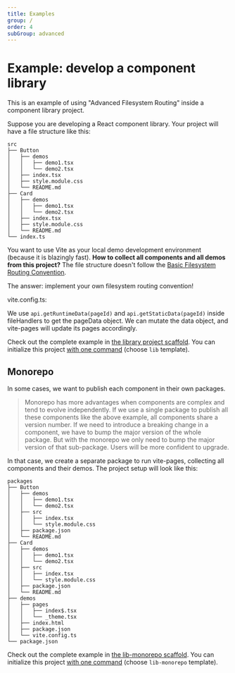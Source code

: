 ```yaml
---
title: Examples
group: /
order: 4
subGroup: advanced
---
```


# Example: develop a component library

This is an example of using "Advanced Filesystem Routing" inside a component library project.

Suppose you are developing a React component library. Your project will have a file structure like this:

```text
src
├── Button
│   ├── demos
│   │   ├── demo1.tsx
│   │   └── demo2.tsx
│   ├── index.tsx
│   ├── style.module.css
│   └── README.md
├── Card
│   ├── demos
│   │   ├── demo1.tsx
│   │   └── demo2.tsx
│   ├── index.tsx
│   ├── style.module.css
│   └── README.md
└── index.ts
```

You want to use Vite as your local demo development environment (because it is blazingly fast). **How to collect all components and all demos from this project?** The file structure doesn't follow the [Basic Filesystem Routing Convention](/fs-routing).

The answer: implement your own filesystem routing convention!

vite.config.ts:
<FileText src="../../../packages/create-project/template-lib/docs/vite.config.ts" syntax="ts" />

We use `api.getRuntimeData(pageId)` and `api.getStaticData(pageId)` inside fileHandlers to get the pageData object. We can mutate the data object, and vite-pages will update its pages accordingly.

Check out the complete example in [the library project scaffold](https://github.com/vitejs/vite-plugin-react-pages/blob/main/packages/create-project/template-lib/docs/vite.config.ts).
You can initialize this project [with one command](/) (choose `lib` template).

## Monorepo

In some cases, we want to publish each component in their own packages.

> Monorepo has more advantages when components are complex and tend to evolve independently. If we use a single package to publish all these components like the above example, all components share a version number. If we need to introduce a breaking change in a component, we have to bump the major version of the whole package. But with the monorepo we only need to bump the major version of that sub-package. Users will be more confident to upgrade.

In that case, we create a separate package to run vite-pages, collecting all components and their demos. The project setup will look like this:

```text
packages
├── Button
│   ├── demos
│   │   ├── demo1.tsx
│   │   └── demo2.tsx
│   ├── src
│   │   ├── index.tsx
│   │   └── style.module.css
│   ├── package.json
│   └── README.md
├── Card
│   ├── demos
│   │   ├── demo1.tsx
│   │   └── demo2.tsx
│   ├── src
│   │   ├── index.tsx
│   │   └── style.module.css
│   ├── package.json
│   └── README.md
├── demos
│   ├── pages
│   │   ├── index$.tsx
│   │   └── _theme.tsx
│   ├── index.html
│   ├── package.json
│   └── vite.config.ts
└── package.json
```

Check out the complete example in [the lib-monorepo scaffold](https://github.com/vitejs/vite-plugin-react-pages/blob/main/packages/create-project/template-lib-monorepo/packages/demos/vite.config.ts).
You can initialize this project [with one command](/) (choose `lib-monorepo` template).
